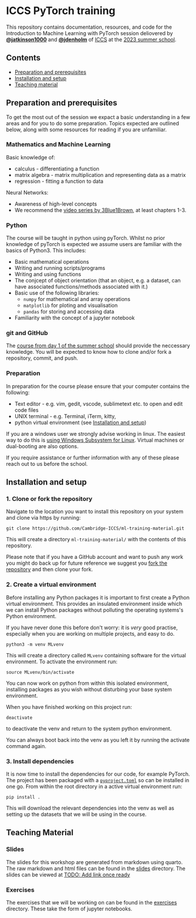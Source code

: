 # ICCS PyTorch training

This repository contains documentation, resources, and code for the Introduction to
Machine Learning with PyTorch session deliovered by [**@jatkinson1000**](https://github.com/jatkinson1000)
and [**@jdenholm**](https://github.com/jdenholm) of
[ICCS](https://github.com/Cambridge-ICCS) at the [2023 summer school](https://iccs.cam.ac.uk/events/iccs-summer-school-2023).


## Contents

- [Preparation and prerequisites](#preparation-and-prerequisites)
- [Installation and setup](#installation-and-setup)
- [Teaching material](#teaching-material)


## Preparation and prerequisites

To get the most out of the session we expact a basic understanding in a few areas and for you to do some preparation.
Topics expected are outlined below, along with some resources for reading if you are unfamiliar.

### Mathematics and Machine Learning

Basic knowledge of:
- calculus - differentiating a function
- matrix algebra - matrix multiplication and representing data as a matrix
- regression - fitting a function to data

Neural Networks:
- Awareness of high-level concepts 
- We recommend the [video series by 3Blue1Brown](https://www.3blue1brown.com/topics/neural-networks), at least chapters 1-3.

### Python
The course will be taught in python using pyTorch.
Whilst no prior knowledge of pyTorch is expected we assume users are familiar with the basics of Python3.
This includes:
- Basic mathematical operations
- Writing and running scripts/programs
- Writing and using functions
- The conjcept of object orientation (that an object, e.g. a dataset, can have associated functions/methods associated with it.)
- Basic use of the following libraries:
  - `numpy` for mathematical and array operations
  - `matplotlib` for ploting and visualisation
  - `pandas` for storing and accessing data
- Familiarity with the concept of a jupyter notebook

### git and GitHub
The [course from day 1 of the summer school](https://github.com/Cambridge-ICCS/ss23-git) should provide the neccessary knowledge.
You will be expected to know how to clone and/or fork a repository, commit, and push.

### Preparation
In preparation for the course please ensure that your computer contains the following:
- Text editor - e.g. vim, gedit, vscode, sublimetext etc. to open and edit code files
- UNIX terminal - e.g. Terminal, iTerm, kitty, 
- python virtual environment (see [Installation and setup](#installation-and-setup))

If you are a windows user we strongly advise working in linux.
The easiest way to do this is [using Windows Subsystem for Linux](https://learn.microsoft.com/en-us/windows/wsl/install).
Virtual machines or dual-booting are also options.

If you require assistance or further information with any of these please reach out to us before the school.


## Installation and setup

### 1. Clone or fork the repository
Navigate to the location you want to install this repository on your system and clone
via https by running:
```
git clone https://github.com/Cambridge-ICCS/ml-training-material.git
```
This will create a directory `ml-training-material/` with the contents of this repository.

Please note that if you have a GitHub account and want to push any work you might do back up for future reference we 
suggest you [fork the repository](https://github.com/Cambridge-ICCS/ml-training-material/fork) and then clone your fork.


### 2. Create a virtual environment
Before installing any Python packages it is important to first create a Python virtual environment.
This provides an insulated environment inside which we can install Python packages without polluting the operating systems's Python environment.

If you have never done this before don't worry: it is *very* good practise, especially when you are working on multiple projects, and easy to do.

```
python3 -m venv MLvenv
```
This will create a directory called `MLvenv` containing software for the virtual environment.
To activate the environment run:
```
source MLvenv/bin/activate
```
You can now work on python from within this isolated environment, installing packages
as you wish without disturbing your base system environment.

When you have finished working on this project run:
```
deactivate
```
to deactivate the venv and return to the system python environment.

You can always boot back into the venv as you left it by running the activate command again.


### 3. Install dependencies

It is now time to install the dependencies for our code, for example PyTorch.
The project has been packaged with a [`pyproject.toml`](pyproject.toml) so can be installed in one go.
From within the root directory in a active virtual environment run:
```
pip install .
```
This will download the relevant dependencies into the venv as well as setting up the datasets that we will be using in the course.


## Teaching Material

### Slides
The slides for this workshop are generated from markdown using quarto.
The raw markdown and html files can be found in the [slides](#/slides/) directory.
The slides can be viewed at [TODO: Add link once ready]()

### Exercises
The exercises that we will be working on can be found in the [exercises](#/exercises/) directory.
These take the form of jupyter notebooks.
